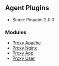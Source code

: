 ## Agent Plugins
* Since: Pinpoint 2.0.0

### Modules

* [Proxy Apache](proxy-apache/)
* [Proxy Nginx](proxy-nginx/)
* [Proxy App](proxy-app/)
* [Proxy User](proxy-user/)
